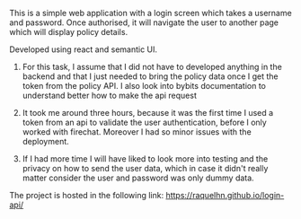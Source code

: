 This is a simple web application with a login screen which takes a username and password. Once authorised, it will navigate the user to another page which will display policy details.

Developed using react and semantic UI.

1. For this task, I assume that I did not have to developed anything in the backend and that I just needed to bring the policy data once I get the token from the policy API. 
I also look into bybits documentation to understand better how to make the api request

2. It took me around three hours, because it was the first time I used a token from an api to validate the user authentication, before I only worked with firechat. Moreover I had so minor issues with the deployment.

3. If I had more time I will have liked to look more into testing and the privacy on how to send the user data, which in case it didn't really matter consider the user and password was only dummy data.

The project is hosted in the following link: https://raquelhn.github.io/login-api/

